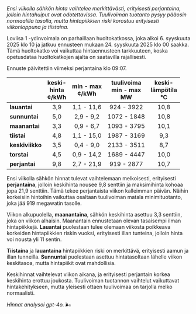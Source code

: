 *Ensi viikolla sähkön hinta vaihtelee merkittävästi, erityisesti perjantaina, jolloin hintahuiput ovat odotettavissa. Tuulivoiman tuotanto pysyy pääosin normaalilla tasolla, mutta hintapiikkien riski korostuu erityisesti viikonloppuna ja tiistaina.*

Loviisa 1 -ydinvoimala on parhaillaan huoltokatkossa, joka alkoi 6. syyskuuta 2025 klo 10 ja jatkuu ennusteen mukaan 24. syyskuuta 2025 klo 00 saakka. Tämä huoltokatko voi vaikuttaa hintaennusteen tarkkuuteen, koska opetusdataa huoltokatkojen ajalta on saatavilla rajallisesti.

Ennuste päivitettiin viimeksi perjantaina klo 09:07.

|              | keski-<br>hinta<br>¢/kWh | min - max<br>¢/kWh | tuulivoima<br>min - max<br>MW | keski-<br>lämpötila<br>°C |
|:-------------|:----------------:|:----------------:|:-------------:|:-------------:|
| **lauantai**  | 3,9             | 1,1 - 11,6       | 924 - 3922    | 10,8          |
| **sunnuntai** | 5,0             | 2,9 - 9,2        | 1072 - 1848   | 10,8          |
| **maanantai** | 3,3             | 0,9 - 6,7        | 1093 - 3795   | 10,1          |
| **tiistai**   | 4,8             | 1,1 - 15,0       | 1987 - 3169   | 9,3           |
| **keskiviikko**| 3,5            | 0,4 - 9,0        | 2133 - 3511   | 8,7           |
| **torstai**   | 4,5             | 0,9 - 14,2       | 1689 - 4447   | 10,0          |
| **perjantai** | 9,8             | 2,7 - 21,9       | 919 - 2877    | 10,7          |

Ensi viikolla sähkön hinnat tulevat vaihtelemaan melkoisesti, erityisesti **perjantaina**, jolloin keskihinta nousee 9,8 senttiin ja maksimihinta kohoaa jopa 21,9 senttiin. Tämä tekee perjantaista viikon kalleimman päivän. Näihin korkeisiin hintoihin vaikuttaa osaltaan tuulivoiman matala minimituotanto, joka jää 919 megawatin tasolle.

Viikon alkupuolella, **maanantaina**, sähkön keskihinta asettuu 3,3 senttiin, joka on viikon alhaisin. Maanantain ennustetaan olevan tasaisempi ilman hintapiikkejä. **Lauantai** puolestaan tulee olemaan viikosta poikkeava korkeiden hintapiikkien riskin vuoksi, erityisesti illan tunteina, jolloin hinta voi nousta yli 11 sentin.

**Tiistaina** ja **lauantaina** hintapiikkien riski on merkittävä, erityisesti aamun ja illan tunneilla. **Sunnuntai** puolestaan asettuu hintatasoltaan lähelle viikon keskitasoa, mutta hintapiikit ovat mahdollisia.

Keskihinnat vaihtelevat viikon aikana, ja erityisesti perjantain korkea keskihinta erottuu joukosta. Tuulivoiman tuotannon vaihtelut vaikuttavat hintakehitykseen, mutta yleisesti ottaen tuulivoimaa on tarjolla melko normaalisti.

*Hinnat analysoi gpt-4o.* 🌬️

